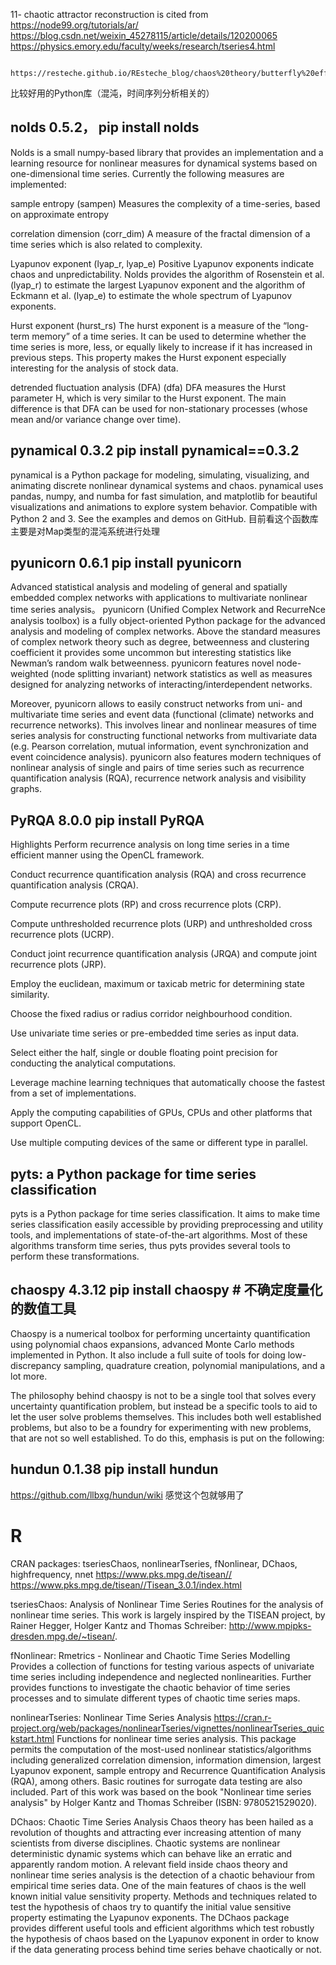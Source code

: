 11- chaotic attractor reconstruction is cited from
     https://node99.org/tutorials/ar/
     https://blog.csdn.net/weixin_45278115/article/details/120200065 
     https://physics.emory.edu/faculty/weeks/research/tseries4.html
     
                            https://resteche.github.io/REsteche_blog/chaos%20theory/butterfly%20effect/python%20animation/2021/10/20/Lorenz_animation.html    
     
     
     
比较好用的Python库（混沌，时间序列分析相关的）

## nolds 0.5.2， pip install nolds

Nolds is a small numpy-based library that provides an implementation and a learning resource for nonlinear measures for dynamical systems based on one-dimensional time series. Currently the following measures are implemented:

sample entropy (sampen)
Measures the complexity of a time-series, based on approximate entropy

correlation dimension (corr_dim)
A measure of the fractal dimension of a time series which is also related to complexity.

Lyapunov exponent (lyap_r, lyap_e)
Positive Lyapunov exponents indicate chaos and unpredictability. Nolds provides the algorithm of Rosenstein et al. (lyap_r) to estimate the largest Lyapunov exponent and the algorithm of Eckmann et al. (lyap_e) to estimate the whole spectrum of Lyapunov exponents.

Hurst exponent (hurst_rs)
The hurst exponent is a measure of the “long-term memory” of a time series. It can be used to determine whether the time series is more, less, or equally likely to increase if it has increased in previous steps. This property makes the Hurst exponent especially interesting for the analysis of stock data.

detrended fluctuation analysis (DFA) (dfa)
DFA measures the Hurst parameter H, which is very similar to the Hurst exponent. The main difference is that DFA can be used for non-stationary processes (whose mean and/or variance change over time).


## pynamical 0.3.2  pip install pynamical==0.3.2

pynamical is a Python package for modeling, simulating, visualizing, and animating discrete nonlinear dynamical systems and chaos. pynamical uses pandas, numpy, and numba for fast simulation, and matplotlib for beautiful visualizations and animations to explore system behavior. Compatible with Python 2 and 3. See the examples and demos on GitHub.
目前看这个函数库主要是对Map类型的混沌系统进行处理

## pyunicorn 0.6.1 pip install pyunicorn
Advanced statistical analysis and modeling of general and spatially embedded complex networks with applications to multivariate nonlinear time series analysis。
pyunicorn (Unified Complex Network and RecurreNce analysis toolbox) is a fully object-oriented Python package for the advanced analysis and modeling of complex networks. Above the standard measures of complex network theory such as degree, betweenness and clustering coefficient it provides some uncommon but interesting statistics like Newman’s random walk betweenness. pyunicorn features novel node-weighted (node splitting invariant) network statistics as well as measures designed for analyzing networks of interacting/interdependent networks.

Moreover, pyunicorn allows to easily construct networks from uni- and multivariate time series and event data (functional (climate) networks and recurrence networks). This involves linear and nonlinear measures of time series analysis for constructing functional networks from multivariate data (e.g. Pearson correlation, mutual information, event synchronization and event coincidence analysis). pyunicorn also features modern techniques of nonlinear analysis of single and pairs of time series such as recurrence quantification analysis (RQA), recurrence network analysis and visibility graphs.

## PyRQA 8.0.0 pip install PyRQA

Highlights
Perform recurrence analysis on long time series in a time efficient manner using the OpenCL framework.

Conduct recurrence quantification analysis (RQA) and cross recurrence quantification analysis (CRQA).

Compute recurrence plots (RP) and cross recurrence plots (CRP).

Compute unthresholded recurrence plots (URP) and unthresholded cross recurrence plots (UCRP).

Conduct joint recurrence quantification analysis (JRQA) and compute joint recurrence plots (JRP).

Employ the euclidean, maximum or taxicab metric for determining state similarity.

Choose the fixed radius or radius corridor neighbourhood condition.

Use univariate time series or pre-embedded time series as input data.

Select either the half, single or double floating point precision for conducting the analytical computations.

Leverage machine learning techniques that automatically choose the fastest from a set of implementations.

Apply the computing capabilities of GPUs, CPUs and other platforms that support OpenCL.

Use multiple computing devices of the same or different type in parallel.

## pyts: a Python package for time series classification
pyts is a Python package for time series classification. It aims to make time series classification easily accessible by providing preprocessing and utility tools, and implementations of state-of-the-art algorithms. Most of these algorithms transform time series, thus pyts provides several tools to perform these transformations.

## chaospy 4.3.12  pip install chaospy   # 不确定度量化的数值工具
Chaospy is a numerical toolbox for performing uncertainty quantification using polynomial chaos expansions, advanced Monte Carlo methods implemented in Python. It also include a full suite of tools for doing low-discrepancy sampling, quadrature creation, polynomial manipulations, and a lot more.

The philosophy behind chaospy is not to be a single tool that solves every uncertainty quantification problem, but instead be a specific tools to aid to let the user solve problems themselves. This includes both well established problems, but also to be a foundry for experimenting with new problems, that are not so well established. To do this, emphasis is put on the following:

## hundun 0.1.38  pip install hundun
https://github.com/llbxg/hundun/wiki
感觉这个包就够用了

# R

CRAN packages: tseriesChaos, nonlinearTseries, fNonlinear, DChaos, highfrequency, nnet
https://www.pks.mpg.de/tisean//
https://www.pks.mpg.de/tisean//Tisean_3.0.1/index.html

tseriesChaos: Analysis of Nonlinear Time Series
Routines for the analysis of nonlinear time series. This work is largely inspired by the TISEAN project, by Rainer Hegger, Holger Kantz and Thomas Schreiber: <http://www.mpipks-dresden.mpg.de/~tisean/>.

fNonlinear: Rmetrics - Nonlinear and Chaotic Time Series Modelling
Provides a collection of functions for testing various aspects of univariate time series including independence and neglected nonlinearities. Further provides functions to investigate the chaotic behavior of time series processes and to simulate different types of chaotic time series maps.

nonlinearTseries: Nonlinear Time Series Analysis
https://cran.r-project.org/web/packages/nonlinearTseries/vignettes/nonlinearTseries_quickstart.html
Functions for nonlinear time series analysis. This package permits the computation of the most-used nonlinear statistics/algorithms including generalized correlation dimension, information dimension, largest Lyapunov exponent, sample entropy and Recurrence Quantification Analysis (RQA), among others. Basic routines for surrogate data testing are also included. Part of this work was based on the book "Nonlinear time series analysis" by Holger Kantz and Thomas Schreiber (ISBN: 9780521529020).

DChaos: Chaotic Time Series Analysis
Chaos theory has been hailed as a revolution of thoughts and attracting ever increasing attention of many scientists from diverse disciplines. Chaotic systems are nonlinear deterministic dynamic systems which can behave like an erratic and apparently random motion. A relevant field inside chaos theory and nonlinear time series analysis is the detection of a chaotic behaviour from empirical time series data. One of the main features of chaos is the well known initial value sensitivity property. Methods and techniques related to test the hypothesis of chaos try to quantify the initial value sensitive property estimating the Lyapunov exponents. The DChaos package provides different useful tools and efficient algorithms which test robustly the hypothesis of chaos based on the Lyapunov exponent in order to know if the data generating process behind time series behave chaotically or not.